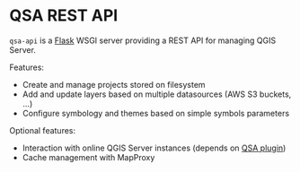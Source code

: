 # QSA REST API

`qsa-api` is a [Flask](https://flask.palletsprojects.com/en/3.0.x/) WSGI server
providing a REST API for managing QGIS Server.

Features:

- Create and manage projects stored on filesystem
- Add and update layers based on multiple datasources (AWS S3 buckets, ...)
- Configure symbology and themes based on simple symbols parameters

Optional features:

- Interaction with online QGIS Server instances (depends on [QSA
  plugin](qsa-plugin/))
- Cache management with MapProxy
